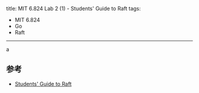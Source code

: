 title: MIT 6.824 Lab 2 (1) - Students' Guide to Raft
tags:
- MIT 6.824
- Go
- Raft
---

a

## 参考

* [Students' Guide to Raft](https://thesquareplanet.com/blog/students-guide-to-raft/)